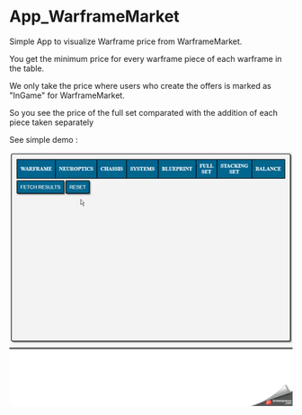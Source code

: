 # App_WarframeMarket
Simple App to visualize Warframe price from WarframeMarket.

You get the minimum price for every warframe piece of each warframe in the table.

We only take the price where users who create the offers is marked as "InGame" for WarframeMarket.

So you see the price of the full set comparated with the addition of each piece taken separately

See simple demo :

  ![](demo.gif)
